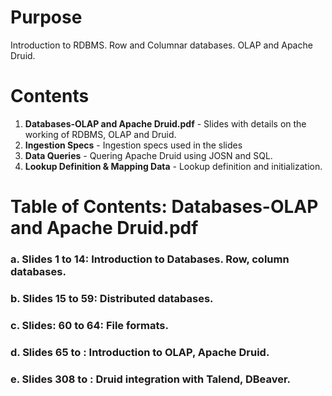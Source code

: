 # Purpose
Introduction to RDBMS. Row and Columnar databases. OLAP and Apache Druid.

# Contents
1. **Databases-OLAP and Apache Druid.pdf** - Slides with details on the working of RDBMS, OLAP and Druid.
2. **Ingestion Specs** - Ingestion specs used in the slides
3. **Data Queries** - Quering Apache Druid using JOSN and SQL.
4. **Lookup Definition & Mapping Data** - Lookup definition and initialization.

# Table of Contents: Databases-OLAP and Apache Druid.pdf
### a. Slides 1 to 14: **Introduction to Databases. Row, column databases.**
### b. Slides 15 to 59: **Distributed databases.**
### c. Slides: 60 to 64: **File formats.**
### d. Slides 65 to <end>: **Introduction to OLAP, Apache Druid.**
### e. Slides 308 to <end>: **Druid integration with Talend, DBeaver.**


